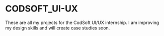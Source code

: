 # CODSOFT_UI-UX
These are all my projects for the CodSoft UI/UX internship.
I am improving my design skills and will create case studies soon.  

